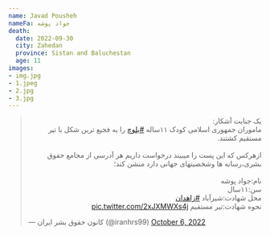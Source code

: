 ```yaml
---
name: Javad Pousheh
nameFa: جواد پوشه
death:
  date: 2022-09-30
  city: Zahedan
  province: Sistan and Baluchestan
  age: 11
images:
- img.jpg
- 1.jpeg
- 2.jpg
- 3.jpg
---
```


<blockquote class="twitter-tweet"><p lang="fa" dir="rtl">یک جنایت آشکار:<br>ماموران جمهوری اسلامی کودک ۱۱ساله <a href="https://twitter.com/hashtag/%D8%A8%D9%84%D9%88%DA%86?src=hash&amp;ref_src=twsrc%5Etfw">#بلوچ</a> را به فجیع ترین شکل با تیر مستقیم کشتند.<br><br>ازهرکس که این پست را میبیند درخواست داریم هر آدرسی از مجامع حقوق بشری،رسانه ها وشخصیتهای جهانی دارد منشن کند؛<br><br>نام:جواد پوشه<br>سن:۱۱سال<br>محل شهادت:شیرآباد <a href="https://twitter.com/hashtag/%D8%B2%D8%A7%D9%87%D8%AF%D8%A7%D9%86?src=hash&amp;ref_src=twsrc%5Etfw">#زاهدان</a> <br>نحوه شهادت:تیر مستقیم <a href="https://t.co/2xJXMWXs4j">pic.twitter.com/2xJXMWXs4j</a></p>&mdash; کانون حقوق بشر ایران (@iranhrs99) <a href="https://twitter.com/iranhrs99/status/1578044695996948486?ref_src=twsrc%5Etfw">October 6, 2022</a></blockquote> <script async src="https://platform.twitter.com/widgets.js" charset="utf-8"></script>